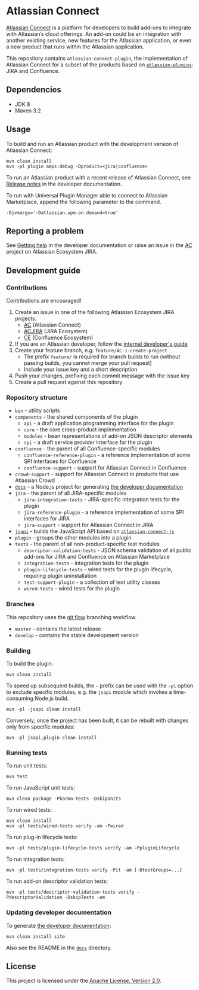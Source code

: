 # Atlassian Connect

[Atlassian Connect](https://connect.atlassian.com) is a platform for developers to build add-ons to integrate with
Atlassian’s cloud offerings. An add-on could be an integration with another existing service, new features for the
Atlassian application, or even a new product that runs within the Atlassian application.

This repository contains `atlassian-connect-plugin`, the implementation of Atlassian Connect for a subset of the
products based on [`atlassian-plugins`](https://bitbucket.org/atlassian/atlassian-plugins): JIRA and Confluence.

## Dependencies

* JDK 8
* Maven 3.2

## Usage

To build and run an Atlassian product with the development version of Atlassian Connect:

    mvn clean install
    mvn -pl plugin amps:debug -Dproduct=<jira|confluence>

To run an Atlassian product with a recent release of Atlassian Connect, see
[Release notes](https://developer.atlassian.com/static/connect/docs/latest/resources/release-notes.html) in the
developer documentation.

To run with Universal Plugin Manager able to connect to Atlassian Marketplace, append the following parameter to the command.

    -Djvmargs='-Datlassian.upm.on.demand=true'

## Reporting a problem

See [Getting help](https://developer.atlassian.com/static/connect/docs/latest/resources/getting-help.html) in the
developer documentation or raise an issue in the [AC](https://ecosystem.atlassian.net/browse/AC) project
on Atlassian Ecosystem JIRA.

## Development guide

### Contributions

Contributions are encouraged!

1. Create an issue in one of the following Atlassian Ecosystem JIRA projects.
    * [AC](https://ecosystem.atlassian.net/browse/AC) (Atlassian Connect)
    * [ACJIRA](https://ecosystem.atlassian.net/browse/ACJIRA) (JIRA Ecosystem)
    * [CE](https://ecosystem.atlassian.net/browse/CE) (Confluence Ecosystem)
2. If you are an Atlassian developer, follow the [internal developer's guide](https://extranet.atlassian.com/display/ARA/Atlassian+Connect+Internal+Developer%27s+Guide)
3. Create your feature branch, e.g. `feature/AC-1-create-project`
    * The prefix `feature/` is required for branch builds to run (without passing builds, you cannot merge your pull request)
    * Include your issue key and a short description
4. Push your changes, prefixing each commit message with the issue key
5. Create a pull request against this repository

### Repository structure

* `bin` - utility scripts
* `components` - the shared components of the plugin
	* `api` - a draft application programming interface for the plugin
	* `core` - the core cross-product implementation
	* `modules` - bean representations of add-on JSON descriptor elements
	* `spi` - a draft service provider interface for the plugin
* `confluence` - the parent of all Confluence-specific modules
	* `confluence-reference-plugin` - a reference implementation of some SPI interfaces for Confluence
	* `confluence-support` - support for Atlassian Connect in Confluence
* `crowd-support` - support for Atlassian Connect in products that use Atlassian Crowd
* [`docs`](docs) - a Node.js project for generating [the developer documentation](https://connect.atlassian.com)
* `jira` - the parent of all JIRA-specific modules
	* `jira-integration-tests` - JIRA-specific integration tests for the plugin
	* `jira-reference-plugin` - a reference implementation of some SPI interfaces for JIRA
	* `jira-support` - support for Atlassian Connect in JIRA
* [`jsapi`](jsapi) - builds the JavaScript API based on [`atlassian-connect-js`](https://bitbucket.org/atlassian/atlassian-connect-js)
* `plugin` - groups the other modules into a plugin
* `tests` - the parent of all non-product-specific test modules
    * `descriptor-validation-tests` - JSON schema validation of all public add-ons for JIRA and Confluence on Atlassian Marketplace
    * `integration-tests` - integration tests for the plugin
    * `plugin-lifecycle-tests` - wired tests for the plugin lifecycle, requiring plugin uninstallation
    * `test-support-plugin` - a collection of test utility classes
    * `wired-tests` - wired tests for the plugin

### Branches

This repository uses the [git flow](https://www.atlassian.com/git/workflows#!workflow-gitflow) branching workflow.

* `master` - contains the latest release
* `develop` - contains the stable development version

### Building

To build the plugin:

    mvn clean install

To speed up subsequent builds, the `-` prefix can be used with the `-pl` option to exclude specific modules,
e.g. the `jsapi` module which invokes a time-consuming Node.js build.

    mvn -pl -jsapi clean install

Conversely, once the project has been built, it can be rebuilt with changes only from specific modules:

    mvn -pl jsapi,plugin clean install

### Running tests

To run unit tests:

    mvn test

To run JavaScript unit tests:

    mvn clean package -Pkarma-tests -DskipUnits

To run wired tests:

    mvn clean install
    mvn -pl tests/wired-tests verify -am -Pwired

To run plug-in lifecycle tests:

    mvn -pl tests/plugin-lifecycle-tests verify -am -PpluginLifecycle

To run integration tests:

    mvn -pl tests/integration-tests verify -Pit -am [-DtestGroups=...]

To run add-on descriptor validation tests:

    mvn -pl tests/descriptor-validation-tests verify -PdescriptorValidation -DskipTests -am

### Updating developer documentation

To generate [the developer documentation](https://connect.atlassian.com):

    mvn clean install site

Also see the README in the [`docs`](docs) directory.

## License

This project is licensed under the [Apache License, Version 2.0](LICENSE.txt).